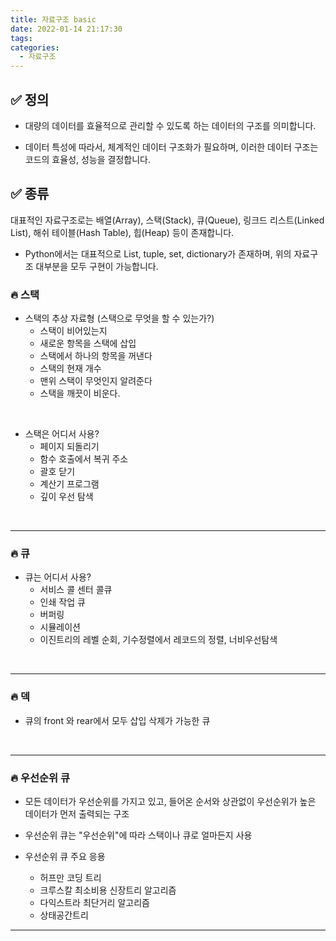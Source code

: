 ```yaml
---
title: 자료구조 basic
date: 2022-01-14 21:17:30
tags:
categories:
  - 자료구조
---
```


## ✅ 정의

- 대량의 데이터를 효율적으로 관리할 수 있도록 하는 데이터의 구조를 의미합니다.

- 데이터 특성에 따라서, 체계적인 데이터 구조화가 필요하며, 이러한 데이터 구조는 코드의 효율성, 성능을 결정합니다.

<!-- more -->

## ✅ 종류

대표적인 자료구조로는 배열(Array), 스택(Stack), 큐(Queue), 링크드 리스트(Linked List), 해쉬 테이블(Hash Table), 힙(Heap) 등이 존재합니다.

- Python에서는 대표적으로 List, tuple, set, dictionary가 존재하며, 위의 자료구조 대부분을 모두 구현이 가능합니다.

### 🔥 스택

- 스택의 추상 자료형 (스택으로 무엇을 할 수 있는가?)
  - 스택이 비어있는지
  - 새로운 항목을 스택에 삽입
  - 스택에서 하나의 항목을 꺼낸다
  - 스택의 현재 개수
  - 맨위 스택이 무엇인지 알려준다
  - 스택을 깨끗이 비운다.

<br>

- 스택은 어디서 사용?
  - 페이지 되돌리기
  - 함수 호출에서 복귀 주소
  - 괄호 닫기
  - 계산기 프로그램
  - 깊이 우선 탐색

<br>
<hr>

### 🔥 큐

- 큐는 어디서 사용?
  - 서비스 콜 센터 콜큐
  - 인쇄 작업 큐
  - 버퍼링
  - 시뮬레이션
  - 이진트리의 레벨 순회, 기수정렬에서 레코드의 정렬, 너비우선탐색

<br>
<hr>

### 🔥 덱

- 큐의 front 와 rear에서 모두 삽입 삭제가 가능한 큐

<br>
<hr>

### 🔥 우선순위 큐

- 모든 데이터가 우선순위를 가지고 있고, 들어온 순서와 상관없이 우선순위가 높은 데이터가 먼저 출력되는 구조
- 우선순위 큐는 "우선순위"에 따라 스택이나 큐로 얼마든지 사용

- 우선순위 큐 주요 응용
  - 허프만 코딩 트리
  - 크루스칼 최소비용 신장트리 알고리즘
  - 다익스트라 최단거리 알고리즘
  - 상태공간트리

<hr>
<br>
